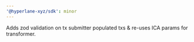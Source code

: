 ```yaml
---
'@hyperlane-xyz/sdk': minor
---
```


Adds zod validation on tx submitter populated txs & re-uses ICA params for transformer.
